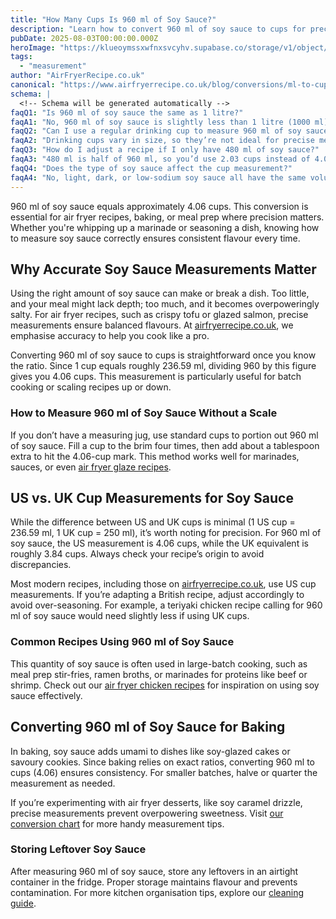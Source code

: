 ```yaml
---
title: "How Many Cups Is 960 ml of Soy Sauce?"
description: "Learn how to convert 960 ml of soy sauce to cups for precise cooking and baking. Perfect for air fryer recipes and meal prep!"
pubDate: 2025-08-03T00:00:00.000Z
heroImage: "https://klueoymssxwfnxsvcyhv.supabase.co/storage/v1/object/public/Shmucket/how-many-cups-is-960-ml-of-soy-sauce.webp"
tags:
  - "measurement"
author: "AirFryerRecipe.co.uk"
canonical: "https://www.airfryerrecipe.co.uk/blog/conversions/ml-to-cups/how-many-cups-is-960-ml-of-soy-sauce"
schema: |
  <!-- Schema will be generated automatically -->
faqQ1: "Is 960 ml of soy sauce the same as 1 litre?"
faqA1: "No, 960 ml of soy sauce is slightly less than 1 litre (1000 ml). It equals about 4.06 cups, whereas 1 litre is roughly 4.23 cups. This small difference can affect recipes, so measure carefully."
faqQ2: "Can I use a regular drinking cup to measure 960 ml of soy sauce?"
faqA2: "Drinking cups vary in size, so they’re not ideal for precise measurements. For accuracy, use a standard measuring cup or convert using the 236.59 ml per cup ratio. A slight error could alter your dish’s flavour."
faqQ3: "How do I adjust a recipe if I only have 480 ml of soy sauce?"
faqA3: "480 ml is half of 960 ml, so you’d use 2.03 cups instead of 4.06. Reduce other ingredients proportionally, or make a half-batch. This works well for smaller air fryer meals or marinades."
faqQ4: "Does the type of soy sauce affect the cup measurement?"
faqA4: "No, light, dark, or low-sodium soy sauce all have the same volume. However, their saltiness varies, so adjust other seasonings accordingly. Always taste as you cook to balance flavours."
---
```

<p>960 ml of soy sauce equals approximately 4.06 cups. This conversion is essential for air fryer recipes, baking, or meal prep where precision matters. Whether you're whipping up a marinade or seasoning a dish, knowing how to measure soy sauce correctly ensures consistent flavour every time.</p>

<h2>Why Accurate Soy Sauce Measurements Matter</h2>  
<p>Using the right amount of soy sauce can make or break a dish. Too little, and your meal might lack depth; too much, and it becomes overpoweringly salty. For air fryer recipes, such as crispy tofu or glazed salmon, precise measurements ensure balanced flavours. At <a href=https://www.airfryerrecipe.co.uk/>airfryerrecipe.co.uk</a>, we emphasise accuracy to help you cook like a pro.</p>  

<p>Converting 960 ml of soy sauce to cups is straightforward once you know the ratio. Since 1 cup equals roughly 236.59 ml, dividing 960 by this figure gives you 4.06 cups. This measurement is particularly useful for batch cooking or scaling recipes up or down.</p>  

<h3>How to Measure 960 ml of Soy Sauce Without a Scale</h3>  
<p>If you don’t have a measuring jug, use standard cups to portion out 960 ml of soy sauce. Fill a cup to the brim four times, then add about a tablespoon extra to hit the 4.06-cup mark. This method works well for marinades, sauces, or even <a href=https://www.airfryerrecipe.co.uk/recipes>air fryer glaze recipes</a>.</p>  

<h2>US vs. UK Cup Measurements for Soy Sauce</h2>  
<p>While the difference between US and UK cups is minimal (1 US cup = 236.59 ml, 1 UK cup = 250 ml), it’s worth noting for precision. For 960 ml of soy sauce, the US measurement is 4.06 cups, while the UK equivalent is roughly 3.84 cups. Always check your recipe’s origin to avoid discrepancies.</p>  

<p>Most modern recipes, including those on <a href=https://www.airfryerrecipe.co.uk/>airfryerrecipe.co.uk</a>, use US cup measurements. If you’re adapting a British recipe, adjust accordingly to avoid over-seasoning. For example, a teriyaki chicken recipe calling for 960 ml of soy sauce would need slightly less if using UK cups.</p>  

<h3>Common Recipes Using 960 ml of Soy Sauce</h3>  
<p>This quantity of soy sauce is often used in large-batch cooking, such as meal prep stir-fries, ramen broths, or marinades for proteins like beef or shrimp. Check out our <a href=https://www.airfryerrecipe.co.uk/recipe-category/chicken>air fryer chicken recipes</a> for inspiration on using soy sauce effectively.</p>  

<h2>Converting 960 ml of Soy Sauce for Baking</h2>  
<p>In baking, soy sauce adds umami to dishes like soy-glazed cakes or savoury cookies. Since baking relies on exact ratios, converting 960 ml to cups (4.06) ensures consistency. For smaller batches, halve or quarter the measurement as needed.</p>  

<p>If you’re experimenting with air fryer desserts, like soy caramel drizzle, precise measurements prevent overpowering sweetness. Visit <a href=https://www.airfryerrecipe.co.uk/air-fryer-conversion-chart>our conversion chart</a> for more handy measurement tips.</p>  

<h3>Storing Leftover Soy Sauce</h3>  
<p>After measuring 960 ml of soy sauce, store any leftovers in an airtight container in the fridge. Proper storage maintains flavour and prevents contamination. For more kitchen organisation tips, explore our <a href=https://www.airfryerrecipe.co.uk/air-fryer-cleaner>cleaning guide</a>.</p>
